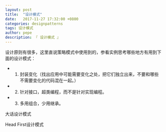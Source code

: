 ```yaml
---
layout: post
title:  "设计模式"
date:   2017-11-27 17:32:00 +0800
categories: designpatterns
tags: 设计模式
author: pepe
description: 『 设计模式 』
---
```


设计原则有很多，这里直说策略模式中使用到的，参看实例思考哪些地方有用到下面的设计模式： 

* 1. 封装变化（找出应用中可能需要变化之处，把它们独立出来，不要和哪些不需要变化的代码混在一起。） 

* 2. 针对接口，超类编程，而不是针对实现编程。 

* 3. 多用组合，少用继承。 


大话设计模式

Head First设计模式
